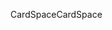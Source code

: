 <span data-ttu-id="355a1-101">CardSpace</span><span class="sxs-lookup"><span data-stu-id="355a1-101">CardSpace</span></span>